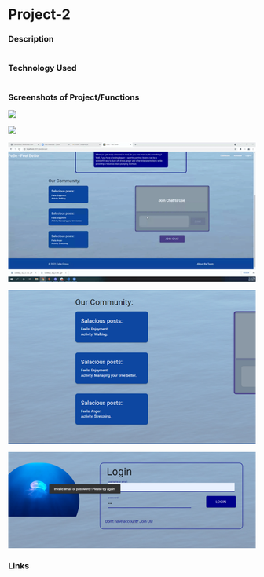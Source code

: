 # Project-2

### Description

```

```

### Technology Used

```

```

### Screenshots of Project/Functions

![](assets\hompage.gif)

![](assets\mood-act.gif)

![](assets\chat.gif)

![](assets\images\Community.png)

![](assets\images\error.png)

### Links

```

```
